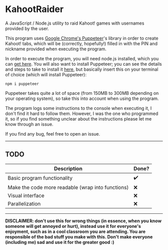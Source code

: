 # KahootRaider

A JavaScript / Node.js utility to raid Kahoot! games with usernames provided by the user.

This program uses [Google Chrome's Puppeteer](https://github.com/GoogleChrome/puppeteer)'s library in order to create Kahoot! tabs, which will be (correctly, hopefully!) filled in with the PIN and nickname provided when executing the program.

In order to execute the program, you will need node.js installed, which you can [get here](https://nodejs.org/). You will also want to install Puppeteer; you can see the details and steps to take to install it [here](https://github.com/GoogleChrome/puppeteer#installation), but basically insert this on your terminal of choice (which will install Puppeteer):

```
npm i puppeteer
```

Puppeteer takes quite a lot of space (from 150MB to 300MB depending on your operating system), so take this into account when using the program.

The program logs some instructions to the console when executing it, I don't find it hard to follow them. However, I was the one who programmed it, so if you find something unclear about the instructions please let me know through an issue.

If you find any bug, feel free to open an issue.

---

## TODO
Description | Done?
----------- | -----
Basic program functionality | :heavy_check_mark:
Make the code more readable (wrap into functions) | :x:
Visual interface | :x:
Parallelization | :x:


---

**DISCLAIMER: don't use this for wrong things (in essence, when you know someone will get annoyed or hurt), instead use it for everyone's enjoyment, such as in a cool classroom you are attending. You are responsible of the bad stuff you make with this. Don't make everyone (including me) sad and use it for the greater good :)**
